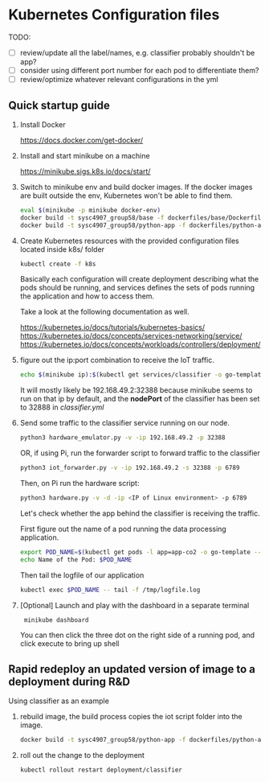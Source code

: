 # Kubernetes Configuration files
TODO:
- [ ] review/update all the label/names, e.g. classifier probably shouldn't be app?
- [ ] consider using different port number for each pod to differentiate them?
- [ ] review/optimize whatever relevant configurations in the yml

## Quick startup guide
1. Install Docker
   
    https://docs.docker.com/get-docker/

1. Install and start minikube on a machine

    https://minikube.sigs.k8s.io/docs/start/

1. Switch to minikube env and build docker images.
   If the docker images are built outside the env, Kubernetes won't be able to find them.
    ```bash
    eval $(minikube -p minikube docker-env)
    docker build -t sysc4907_group58/base -f dockerfiles/base/Dockerfile .
    docker build -t sysc4907_group58/python-app -f dockerfiles/python-app/Dockerfile .
    ```
1. Create Kubernetes resources with the provided configuration files located inside k8s/ folder
    ```bash
    kubectl create -f k8s
    ```

    Basically each configuration will create deployment describing what the pods should be running, and services defines
    the sets of pods running the application and how to access them.

    Take a look at the following documentation as well.

    https://kubernetes.io/docs/tutorials/kubernetes-basics/
    https://kubernetes.io/docs/concepts/services-networking/service/
    https://kubernetes.io/docs/concepts/workloads/controllers/deployment/

1. figure out the ip:port combination to receive the IoT traffic.
    ```bash
    echo $(minikube ip):$(kubectl get services/classifier -o go-template='{{(index .spec.ports 0).nodePort}}')

    ```

    It will mostly likely be 192.168.49.2:32388 because minikube seems to run on that ip by default, and the
    **nodePort** of the classifier has been set to 32888 in _classifier.yml_
   
1. Send some traffic to the classifier service running on our node.
   ```bash
   python3 hardware_emulator.py -v -ip 192.168.49.2 -p 32388
   ```
   
   OR, if using Pi, run the forwarder script to forward traffic to the classifier
   ```bash
   python3 iot_forwarder.py -v -ip 192.168.49.2 -s 32388 -p 6789
   ```

   Then, on Pi run the hardware script:
   ```bash
   python3 hardware.py -v -d -ip <IP of Linux environment> -p 6789
   ```

   Let's check whether the app behind the classifier is receiving the traffic.

   First figure out the name of a pod running the data processing application.
   ```bash
   export POD_NAME=$(kubectl get pods -l app=app-co2 -o go-template --template '{{range .items}}{{.metadata.name}}{{"\n"}}{{end}}')
   echo Name of the Pod: $POD_NAME
   ```

   Then tail the logfile of our application

   ```bash
   kubectl exec $POD_NAME -- tail -f /tmp/logfile.log
   ```

1. [Optional] Launch and play with the  dashboard in a separate terminal
   ```bash
    minikube dashboard
   ```
   You can then click the three dot on the right side of a running pod, and click execute to bring up shell

## Rapid redeploy an updated version of image to a deployment during R&D
Using classifier as an example

1. rebuild image, the build process copies the iot script folder into the image.
   ```bash
   docker build -t sysc4907_group58/python-app -f dockerfiles/python-app/Dockerfile .
   ```
1. roll out the change to the deployment
   ```bash
   kubectl rollout restart deployment/classifier
   ``` 
